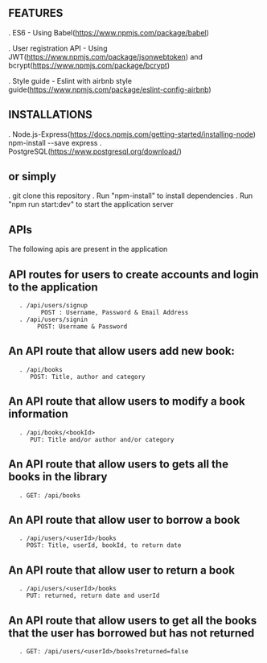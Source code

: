 ## FEATURES
. ES6 - Using Babel(https://www.npmjs.com/package/babel)

. User registration API - Using JWT(https://www.npmjs.com/package/jsonwebtoken) and bcrypt(https://www.npmjs.com/package/bcrypt)

. Style guide - Eslint with airbnb style guide(https://www.npmjs.com/package/eslint-config-airbnb)

## INSTALLATIONS
. Node.js-Express(https://docs.npmjs.com/getting-started/installing-node)
    npm-install --save express
. PostgreSQL(https://www.postgresql.org/download/)
## or simply 
. git clone this repository
. Run "npm-install" to install dependencies
. Run "npm run start:dev" to start the application server

## APIs
The following apis are present in the application

 ## API routes for users to create accounts and login to the application
       . /api/users/signup
             POST : Username, Password & Email Address     
       . /api/users/signin
            POST: Username & Password
 ## An API route that allow users add new book: 
       . /api/books
          POST: Title, author and category
 ## An API route that allow users to modify a book information
       . /api/books/<bookId>
          PUT: Title and/or author and/or category
 ## An API route that allow users to gets all the books in the library
       . GET: /api/books
## An API route that allow user to borrow a book
       . /api/users/<userId>/books
         POST: Title, userId, bookId, to return date
## An API route that allow user to return a book
       . /api/users/<userId>/books
         PUT: returned, return date and userId
## An API route that allow users to get all the books that the user has borrowed but has not returned
       . GET: /api/users/<userId>/books?returned=false
